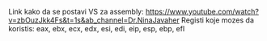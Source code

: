 Link kako da se postavi VS za assembly: https://www.youtube.com/watch?v=zbOuzJkk4Fs&t=1s&ab_channel=Dr.NinaJavaher
Registi koje mozes da koristis:
eax, ebx, ecx, edx, esi, edi, eip, esp, ebp, efl
